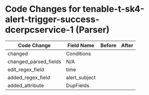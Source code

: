 # Code Changes for tenable-t-sk4-alert-trigger-success-dcerpcservice-1 (Parser)

| Code Change | Field Name | Before | After |
|-------------|------------|--------|-------|
| changed | Conditions |  |  |
| changed_parsed_fields | N/A |  |  |
| edit_regex_field | time |  |  |
| added_regex_field | alert_subject |  |  |
| added_attribute | DupFields |  |  |